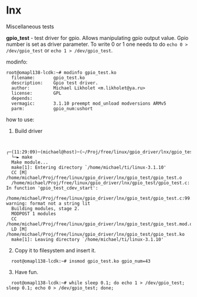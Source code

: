lnx
===

Miscellaneous tests

__gpio_test__ - test driver for gpio. Allows manipulating gpio output value. Gpio number is set as driver parameter. To write 0 or 1 one needs to do `echo 0 > /dev/gpio_test` or `echo 1 > /dev/gpio_test`.

modinfo:

```
root@omapl138-lcdk:~# modinfo gpio_test.ko
  filename:       gpio_test.ko
  description:    Gpio test driver.
  author:         Michael Likholet <m.likholet@ya.ru>
  license:        GPL
  depends:        
  vermagic:       3.1.10 preempt mod_unload modversions ARMv5 
  parm:           gpio_num:ushort
```
how to use:

1. Build driver
  ```

    ┌─(11:29:09)─(michael@host)─(~/Proj/free/linux/gpio_driver/lnx/gpio_test)
    └─► make
    Make module...                                                                                            
    make[1]: Entering directory `/home/michael/ti/linux-3.1.10'                                               
    CC [M]  /home/michael/Proj/free/linux/gpio_driver/lnx/gpio_test/gpio_test.o                             
    /home/michael/Proj/free/linux/gpio_driver/lnx/gpio_test/gpio_test.c: In function 'gpio_test_cdev_start':  
    /home/michael/Proj/free/linux/gpio_driver/lnx/gpio_test/gpio_test.c:99:2: warning: format not a string lit
    Building modules, stage 2.                                                                              
    MODPOST 1 modules                                                                                       
    CC      /home/michael/Proj/free/linux/gpio_driver/lnx/gpio_test/gpio_test.mod.o                         
    LD [M]  /home/michael/Proj/free/linux/gpio_driver/lnx/gpio_test/gpio_test.ko                            
    make[1]: Leaving directory `/home/michael/ti/linux-3.1.10'
  ```
2. Copy it to filesystem and insert it.
  ```
    root@omapl138-lcdk:~# insmod gpio_test.ko gpio_num=43
  ```

3. Have fun.
  ```
    root@omapl138-lcdk:~# while sleep 0.1; do echo 1 > /dev/gpio_test; sleep 0.1; echo 0 > /dev/gpio_test; done;
  ```
